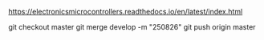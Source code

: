 
https://electronicsmicrocontrollers.readthedocs.io/en/latest/index.html

git checkout master
git merge develop -m "250826"
git push origin master
